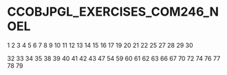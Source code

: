 # CCOBJPGL_EXERCISES_COM246_NOEL


1
2
3
4
5
6
7
8
9
10
11
12
13
14
15
16
17
19
20
21
22
25
27
28
29
30

32
33
34
35
38
39
40
41
42
43
47
54
59
60
61
62
63
66
67
70
72
74
76
77
78
79
